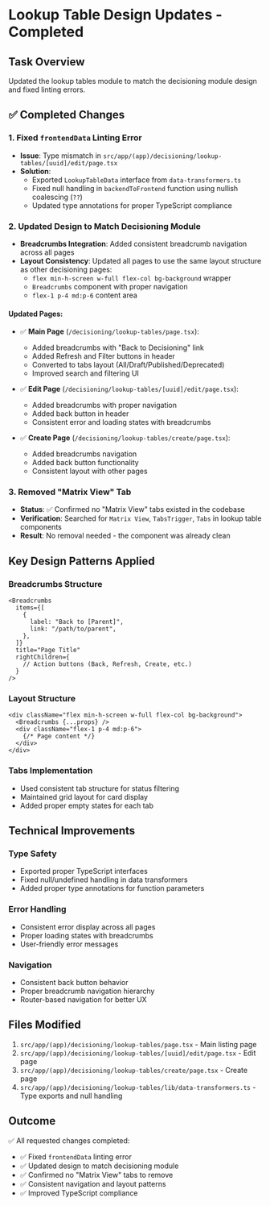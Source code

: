 # Lookup Table Design Updates - Completed

## Task Overview
Updated the lookup tables module to match the decisioning module design and fixed linting errors.

## ✅ Completed Changes

### 1. Fixed `frontendData` Linting Error
- **Issue**: Type mismatch in `src/app/(app)/decisioning/lookup-tables/[uuid]/edit/page.tsx`
- **Solution**: 
  - Exported `LookupTableData` interface from `data-transformers.ts`
  - Fixed null handling in `backendToFrontend` function using nullish coalescing (`??`)
  - Updated type annotations for proper TypeScript compliance

### 2. Updated Design to Match Decisioning Module
- **Breadcrumbs Integration**: Added consistent breadcrumb navigation across all pages
- **Layout Consistency**: Updated all pages to use the same layout structure as other decisioning pages:
  - `flex min-h-screen w-full flex-col bg-background` wrapper
  - `Breadcrumbs` component with proper navigation
  - `flex-1 p-4 md:p-6` content area

#### Updated Pages:
- ✅ **Main Page** (`/decisioning/lookup-tables/page.tsx`):
  - Added breadcrumbs with "Back to Decisioning" link
  - Added Refresh and Filter buttons in header
  - Converted to tabs layout (All/Draft/Published/Deprecated)
  - Improved search and filtering UI
  
- ✅ **Edit Page** (`/decisioning/lookup-tables/[uuid]/edit/page.tsx`):
  - Added breadcrumbs with proper navigation
  - Added back button in header
  - Consistent error and loading states with breadcrumbs
  
- ✅ **Create Page** (`/decisioning/lookup-tables/create/page.tsx`):
  - Added breadcrumbs navigation
  - Added back button functionality
  - Consistent layout with other pages

### 3. Removed "Matrix View" Tab
- **Status**: ✅ Confirmed no "Matrix View" tabs existed in the codebase
- **Verification**: Searched for `Matrix View`, `TabsTrigger`, `Tabs` in lookup table components
- **Result**: No removal needed - the component was already clean

## Key Design Patterns Applied

### Breadcrumbs Structure
```tsx
<Breadcrumbs
  items={[
    {
      label: "Back to [Parent]",
      link: "/path/to/parent",
    },
  ]}
  title="Page Title"
  rightChildren={
    // Action buttons (Back, Refresh, Create, etc.)
  }
/>
```

### Layout Structure
```tsx
<div className="flex min-h-screen w-full flex-col bg-background">
  <Breadcrumbs {...props} />
  <div className="flex-1 p-4 md:p-6">
    {/* Page content */}
  </div>
</div>
```

### Tabs Implementation
- Used consistent tab structure for status filtering
- Maintained grid layout for card display
- Added proper empty states for each tab

## Technical Improvements

### Type Safety
- Exported proper TypeScript interfaces
- Fixed null/undefined handling in data transformers
- Added proper type annotations for function parameters

### Error Handling
- Consistent error display across all pages
- Proper loading states with breadcrumbs
- User-friendly error messages

### Navigation
- Consistent back button behavior
- Proper breadcrumb navigation hierarchy
- Router-based navigation for better UX

## Files Modified
1. `src/app/(app)/decisioning/lookup-tables/page.tsx` - Main listing page
2. `src/app/(app)/decisioning/lookup-tables/[uuid]/edit/page.tsx` - Edit page
3. `src/app/(app)/decisioning/lookup-tables/create/page.tsx` - Create page
4. `src/app/(app)/decisioning/lookup-tables/lib/data-transformers.ts` - Type exports and null handling

## Outcome
✅ All requested changes completed:
- ✅ Fixed `frontendData` linting error
- ✅ Updated design to match decisioning module
- ✅ Confirmed no "Matrix View" tabs to remove
- ✅ Consistent navigation and layout patterns
- ✅ Improved TypeScript compliance 